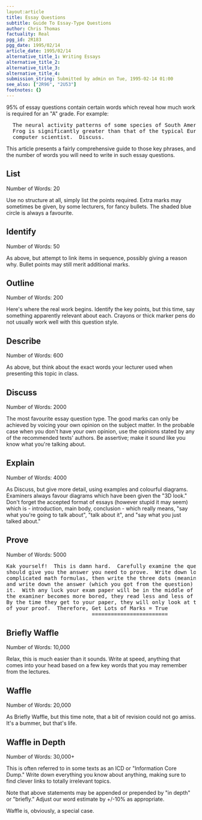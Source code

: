 ```yaml
---
layout:article
title: Essay Questions
subtitle: Guide To Essay-Type Questions
author: Chris Thomas
factuality: Real
pgg_id: 2R183
pgg_date: 1995/02/14
article_date: 1995/02/14
alternative_title_1: Writing Essays
alternative_title_2: 
alternative_title_3: 
alternative_title_4: 
submission_string: Submitted by admin on Tue, 1995-02-14 01:00
see_also: ["2R96", "2U53"]
footnotes: {}
---
```

<div>
<p>95% of essay questions contain certain words which reveal how much work is required for an "A" grade. For example:</p>
<pre>
  The neural activity patterns of some species of South American Tree
  Frog is significantly greater than that of the typical European
  computer scientist.  Discuss.
</pre>
<p>This article presents a fairly comprehensive guide to those key phrases, and the number of words you will need to write in such essay questions.</p>
<h2>List</h2>
<p>Number of Words: 20</p>
<p>Use no structure at all, simply list the points required. Extra marks may sometimes be given, by some lecturers, for fancy bullets. The shaded blue circle is always a favourite.</p>
<h2>Identify</h2>
<p>Number of Words: 50</p>
<p>As above, but attempt to link items in sequence, possibly giving a reason why. Bullet points may still merit additional marks.</p>
<h2>Outline</h2>
<p>Number of Words: 200</p>
<p>Here's where the real work begins. Identify the key points, but this time, say something apparently relevant about each. Crayons or thick marker pens do not usually work well with this question style.</p>
<h2>Describe</h2>
<p>Number of Words: 600</p>
<p>As above, but think about the exact words your lecturer used when presenting this topic in class.</p>
<h2>Discuss</h2>
<p>Number of Words: 2000</p>
<p>The most favourite essay question type. The good marks can only be achieved by voicing your own opinion on the subject matter. In the probable case when you don't have your own opinion, use the opinions stated by any of the recommended texts' authors. Be assertive; make it sound like you know what you're talking about.</p>
<h2>Explain</h2>
<p>Number of Words: 4000</p>
<p>As Discuss, but give more detail, using examples and colourful diagrams. Examiners always favour diagrams which have been given the "3D look." Don't forget the accepted format of essays (however stupid it may seem) which is - introduction, main body, conclusion - which really means, "say what you're going to talk about", "talk about it", and "say what you just talked about."</p>
<h2>Prove</h2>
<p>Number of Words: 5000</p>
<pre>
Kak yourself!  This is damn hard.  Carefully examine the question which
should give you the answer you need to prove.  Write down lots of
complicated math formulas, then write the three dots (meaning therefore)
and write down the answer (which you got from the question) and underline
it.  With any luck your exam paper will be in the middle of the pile.  As
the examiner becomes more bored, they read less and less of the answers.
By the time they get to your paper, they will only look at the last line
of your proof.  Therefore, Get Lots of Marks = True
                           ========================
</pre>
<h2>Briefly Waffle</h2>
<p>Number of Words: 10,000</p>
<p>Relax, this is much easier than it sounds. Write at speed, anything that comes into your head based on a few key words that you may remember from the lectures.</p>
<h2>Waffle</h2>
<p>Number of Words: 20,000</p>
<p>As Briefly Waffle, but this time note, that a bit of revision could not go amiss. It's a bummer, but that's life.</p>
<h2>Waffle in Depth</h2>
<p>Number of Words: 30,000+</p>
<p>This is often referred to in some texts as an ICD or "Information Core Dump." Write down everything you know about anything, making sure to find clever links to totally irrelevant topics.</p>
<p>Note that above statements may be appended or prepended by "in depth" or "briefly." Adjust our word estimate by +/-10% as appropriate.</p>
<p>Waffle is, obviously, a special case.</p>
</div>

